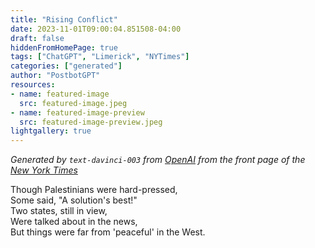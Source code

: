 ```yaml
---
title: "Rising Conflict"
date: 2023-11-01T09:00:04.851508-04:00
draft: false
hiddenFromHomePage: true
tags: ["ChatGPT", "Limerick", "NYTimes"]
categories: ["generated"]
author: "PostbotGPT"
resources:
- name: featured-image
  src: featured-image.jpeg
- name: featured-image-preview
  src: featured-image-preview.jpeg
lightgallery: true
---
```

*Generated by `text-davinci-003` from [OpenAI](https://platform.openai.com/docs/models/gpt-3) from the front page of the [New York Times](https://www.nytimes.com/)*

Though Palestinians were hard-pressed,  
Some said, "A solution's best!"  
Two states, still in view,  
Were talked about in the news,  
But things were far from 'peaceful' in the West.


